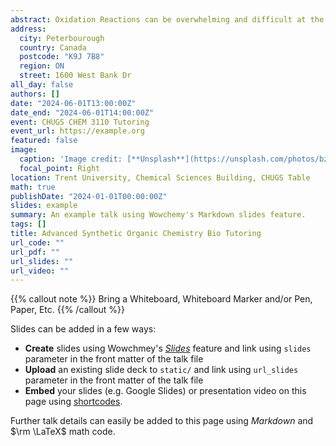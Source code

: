 ```yaml
---
abstract: Oxidation Reactions can be overwhelming and difficult at the start. Therefore, we will cover PCC, PDC, Jones and Swern Oxidation Reactions in-depth.
address:
  city: Peterbourough
  country: Canada
  postcode: "K9J 7B8"
  region: ON
  street: 1600 West Bank Dr
all_day: false
authors: []
date: "2024-06-01T13:00:00Z"
date_end: "2024-06-01T14:00:00Z"
event: CHUGS CHEM 3110 Tutoring
event_url: https://example.org
featured: false
image:
  caption: 'Image credit: [**Unsplash**](https://unsplash.com/photos/bzdhc5b3Bxs)'
  focal_point: Right
location: Trent University, Chemical Sciences Building, CHUGS Table
math: true
publishDate: "2024-01-01T00:00:00Z"
slides: example
summary: An example talk using Wowchemy's Markdown slides feature.
tags: []
title: Advanced Synthetic Organic Chemistry Bio Tutoring
url_code: ""
url_pdf: ""
url_slides: ""
url_video: ""
---
```


{{% callout note %}}
Bring a Whiteboard, Whiteboard Marker and/or Pen, Paper, Etc.
{{% /callout %}}

Slides can be added in a few ways:

- **Create** slides using Wowchmey's [*Slides*](https://wowchemy.com/docs/managing-content/#create-slides) feature and link using `slides` parameter in the front matter of the talk file
- **Upload** an existing slide deck to `static/` and link using `url_slides` parameter in the front matter of the talk file
- **Embed** your slides (e.g. Google Slides) or presentation video on this page using [shortcodes](https://wowchemy.com/docs/writing-markdown-latex/).

Further talk details can easily be added to this page using *Markdown* and $\rm \LaTeX$ math code.
